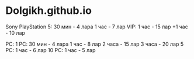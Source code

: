 # DoIgikh.github.io

Sony PlayStation 5:
  30 мин - 4 лара
  1 час - 7 лар
  VIP:
  1 час - 15 лар
  +1 час - 10 лар

PC:
  1 PC:
    30 мин - 4 лара
    1 час - 8 лар
    2 часа - 15 лар
    3 часа - 20 лар
  5 PC:
    1 час - 6 лар
  10 PC:
    1 час - 5 лар
